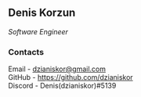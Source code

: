 ## Denis Korzun
*Software Engineer*

### Contacts
Email - dzianiskor@gmail.com\
GitHub - https://github.com/dzianiskor \
Discord - Denis(dzianiskor)#5139

    

